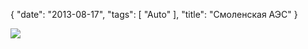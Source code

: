{
   "date": "2013-08-17",
   "tags": [
      "Auto"
   ],
   "title": "Смоленская АЭС"
}

![](../images/s-aes.jpg)
